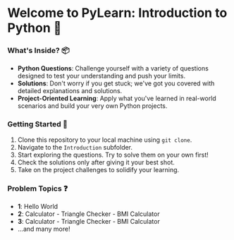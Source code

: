 # Welcome to PyLearn: Introduction to Python 🐍


### What's Inside? 📦

- **Python Questions**: Challenge yourself with a variety of questions designed to test your understanding and push your limits.
- **Solutions**: Don't worry if you get stuck; we've got you covered with detailed explanations and solutions.
- **Project-Oriented Learning**: Apply what you've learned in real-world scenarios and build your very own Python projects.

### Getting Started 🚀

1. Clone this repository to your local machine using `git clone`.
2. Navigate to the `Introduction` subfolder.
3. Start exploring the questions. Try to solve them on your own first!
4. Check the solutions only after giving it your best shot.
5. Take on the project challenges to solidify your learning.

### Problem Topics :question:

- **1**: Hello World
- **2**: Calculator - Triangle Checker - BMI Calculator
- **3**: Calculator - Triangle Checker - BMI Calculator
- ...and many more!

